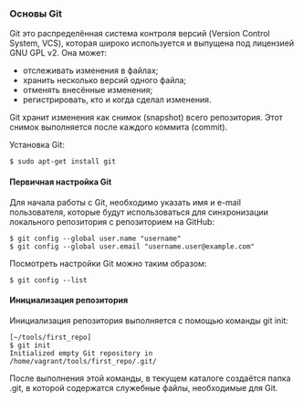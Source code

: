 ### Основы Git

Git это распределённая система контроля версий (Version Control System, VCS), которая широко используется и выпущена под лицензией GNU GPL v2. Она может:

* отслеживать изменения в файлах;
* хранить несколько версий одного файла;
* отменять внесённые изменения;
* регистрировать, кто и когда сделал изменения.

Git хранит изменения как снимок (snapshot) всего репозитория. Этот снимок выполняется после каждого коммита (commit).

Установка Git:

```shellsession
$ sudo apt-get install git
```

#### Первичная настройка Git

Для начала работы с Git, необходимо указать имя и e-mail пользователя, которые будут использоваться для синхронизации локального репозитория с репозиторием на GitHub:

```shellsession
$ git config --global user.name "username"
$ git config --global user.email "username.user@example.com"
```

Посмотреть настройки Git можно таким образом:

```shellsession
$ git config --list
```

#### Инициализация репозитория

Инициализация репозитория выполняется с помощью команды git init:

```shellsession
[~/tools/first_repo]
$ git init
Initialized empty Git repository in /home/vagrant/tools/first_repo/.git/
```

После выполнения этой команды, в текущем каталоге создаётся папка .git, в которой содержатся служебные файлы, необходимые для Git.
